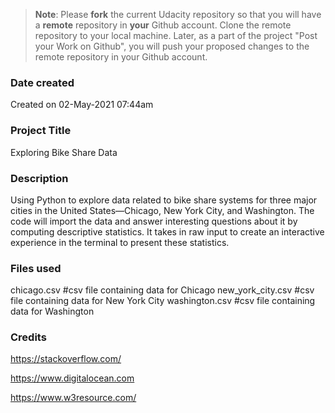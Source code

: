>**Note**: Please **fork** the current Udacity repository so that you will have a **remote** repository in **your** Github account. Clone the remote repository to your local machine. Later, as a part of the project "Post your Work on Github", you will push your proposed changes to the remote repository in your Github account.

### Date created
Created on 02-May-2021 07:44am

### Project Title
Exploring Bike Share Data

### Description
Using Python to explore data related to bike share systems for three major cities in the United States—Chicago, New York City, and Washington. The code will import the data and answer interesting questions about it by computing descriptive statistics. It takes in raw input to create an interactive experience in the terminal to present these statistics.

### Files used
chicago.csv 		#csv file containing data for Chicago
new_york_city.csv 	#csv file containing data for New York City
washington.csv		#csv file containing data for Washington	

### Credits
https://stackoverflow.com/

https://www.digitalocean.com

https://www.w3resource.com/


